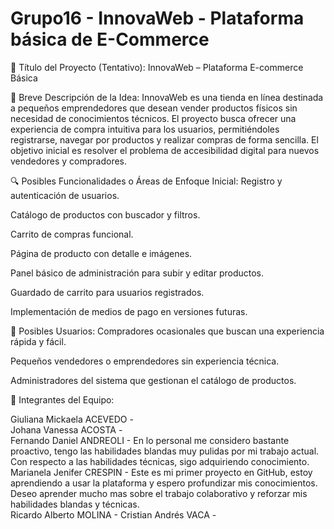 # Grupo16 - InnovaWeb - Plataforma básica de E-Commerce

🧱 Título del Proyecto (Tentativo):
InnovaWeb – Plataforma E-commerce Básica

🌟 Breve Descripción de la Idea:
InnovaWeb es una tienda en línea destinada a pequeños emprendedores que desean vender productos físicos sin necesidad de conocimientos técnicos. El proyecto busca ofrecer una experiencia de compra intuitiva para los usuarios, permitiéndoles registrarse, navegar por productos y realizar compras de forma sencilla.
El objetivo inicial es resolver el problema de accesibilidad digital para nuevos vendedores y compradores.

🔍 Posibles Funcionalidades o Áreas de Enfoque Inicial:
Registro y autenticación de usuarios.

Catálogo de productos con buscador y filtros.

Carrito de compras funcional.

Página de producto con detalle e imágenes.

Panel básico de administración para subir y editar productos.

Guardado de carrito para usuarios registrados.

Implementación de medios de pago en versiones futuras.

👤 Posibles Usuarios:
Compradores ocasionales que buscan una experiencia rápida y fácil.

Pequeños vendedores o emprendedores sin experiencia técnica.

Administradores del sistema que gestionan el catálogo de productos.

👤 Integrantes del Equipo:

Giuliana Mickaela ACEVEDO -  
Johana Vanessa ACOSTA -  
Fernando Daniel ANDREOLI - En lo personal me considero bastante proactivo, tengo las habilidades blandas muy pulidas por mi trabajo actual. Con respecto a las habilidades técnicas, sigo adquiriendo conocimiento.
Marianela Jenifer CRESPIN - Este es mi primer proyecto en GitHub, estoy aprendiendo a usar la plataforma y espero profundizar mis conocimientos. Deseo aprender mucho mas sobre el trabajo colaborativo y reforzar mis habilidades blandas y técnicas.  
Ricardo Alberto MOLINA - 
Cristian Andrés VACA -

